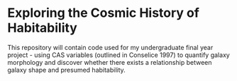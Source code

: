 # Exploring the Cosmic History of Habitability
This repository will contain code used for my undergraduate final year project - using CAS variables (outlined in Conselice 1997) to quantify galaxy morphology and discover whether there exists a relationship between galaxy shape and presumed habitability.
